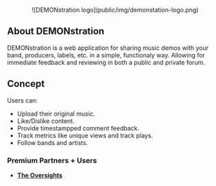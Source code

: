 <p align="center">
![DEMONstration logo](public/img/demonstation-logo.png)
</p>

## About DEMONstration

DEMONstration is a web application for sharing music demos with your band, producers, labels, etc. in a simple, functionaly way. Allowing for immediate feedback and reviewing in both a public and private forum.

## Concept

Users can:
- Upload their original music.
- Like/Dislike content.
- Provide timestampped comment feedback.
- Track metrics like unique views and track plays.
- Follow bands and artists.

### Premium Partners + Users

- **[The Oversights](https://theoversights.com)**